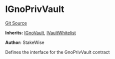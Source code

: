 # IGnoPrivVault
[Git Source](https://github.com/stakewise/v3-core/blob/c4059a64871829ca60ea58f054baf8eb13d3572a/contracts/interfaces/IGnoPrivVault.sol)

**Inherits:**
[IGnoVault](/contracts/interfaces/IGnoVault.sol/interface.IGnoVault.md), [IVaultWhitelist](/contracts/interfaces/IVaultWhitelist.sol/interface.IVaultWhitelist.md)

**Author:**
StakeWise

Defines the interface for the GnoPrivVault contract


